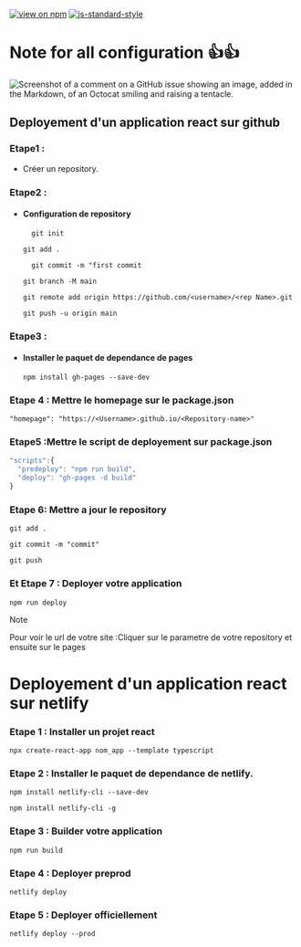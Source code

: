 [![view on npm](https://badgen.net/npm/v/command-line-args)](https://www.npmjs.org/package/command-line-args)
[![js-standard-style](https://img.shields.io/badge/code%20style-standard-brightgreen.svg)](https://github.com/feross/standard)

# Note for all configuration :+1::+1:

![Screenshot of a comment on a GitHub issue showing an image, added in the Markdown, of an Octocat smiling and raising a tentacle.](https://myoctocat.com/assets/images/base-octocat.svg)

## Deployement d'un application react sur github

### Etape1 :

- Créer un repository.

### Etape2 :

- #### Configuration de repository

  ```
    git init
  ```

  ```
  git add .
  ```

  ```
    git commit -m "first commit
  ```

  ```
  git branch -M main
  ```

  ```
  git remote add origin https://github.com/<username>/<rep Name>.git
  ```

  ```
  git push -u origin main
  ```

### Etape3 :

- #### Installer le paquet de dependance de pages

  ```
  npm install gh-pages --save-dev
  ```

### Etape 4 : Mettre le homepage sur le package.json

```
"homepage": "https://<Username>.github.io/<Repository-name>"
```

### Etape5 :Mettre le script de deployement sur package.json

```js
"scripts":{
  "predeploy": "npm run build",
  "deploy": "gh-pages -d build"
}
```

### Etape 6: Mettre a jour le repository

```
git add .
```

```
git commit -m "commit"
```

```
git push
```

### Et Etape 7 : Deployer votre application

```
npm run deploy
```

> [!NOTE]
> Pour voir le url de votre site :Cliquer sur le parametre de votre repository et ensuite sur le pages

# Deployement d'un application react sur netlify

### Etape 1 : Installer un projet react

```
npx create-react-app nom_app --template typescript
```

### Etape 2 : Installer le paquet de dependance de netlify.

```
npm install netlify-cli --save-dev
```

```
npm install netlify-cli -g
```

### Etape 3 : Builder votre application

```
npm run build
```

### Etape 4 : Deployer preprod

```
netlify deploy
```

### Etape 5 : Deployer officiellement

```
netlify deploy --prod
```
